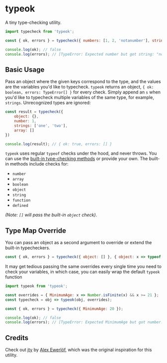 # typeok

A tiny type-checking utility.

```js
import typecheck from 'typeok';

const { ok, errors } = typecheck({ numbers: [1, 2, 'notanumber'], string: 'typeok' });

console.log(ok); // false
console.log(errors); // [TypeError: Expected number but got string: "notanumber"]
```

## Basic Usage

Pass an object where the given keys correspond to the type, and the values are the variables you'd like to typecheck. `typeok` returns an object, `{ ok: boolean, errors: TypeError[] }` for every check. Simply append an `s` when you'd like to typecheck multiple variables of the same type, for example, `strings`. Unrecognized types are ignored:

```js
const result = typecheck({
    object: {},
    number: 1,
    strings: ['one', 'two'],
    array: []
})

console.log(result); // { ok: true, errors: [] }
```

`typeok` uses regular `typeof` checks under the hood, and never throws. You can use the [built-in type-checking methods](https://github.com/kevinfiol/typeok/blob/master/index.js#L1) or provide your own. The built-in methods include checks for:

* `number`
* `array`
* `boolean`
* `object`
* `string`
* `function`
* `defined`

*(Note: `[]` will pass the built-in `object` check)*.

## Type Map Override

You can pass an object as a second argument to override or extend the built-in typecheckers.

```js
const { ok, errors } = typecheck({ object: [] }, { object: x => typeof x === 'object' && !Array.isArray(x) });
```

It may get tedious passing the same overrides every single time you need to check your variables, in which case, you can easily wrap the default `typeok` function

```js
import typeok from 'typeok';

const overrides = { MinimumAge: x => Number.isFinite(x) && x >= 21 };
const typecheck = obj => typeok(obj, overrides);

const { ok, errors } = typecheck({ MinimumAge: 20 });

console.log(ok); // false
console.log(errors); // [TypeError: Expected MinimumAge but got number: 20]
```

## Credits

Check out [jty](https://github.com/userpixel/jty) by [Alex Ewerlöf](https://github.com/userpixel), which was the original inspiration for this utility.
